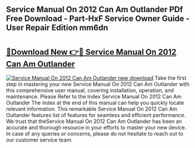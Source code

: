 ## Service Manual On 2012 Can Am Outlander PDf Free Download - Part-HxF Service Owner Guide - User Repair Edition mm6dn

# <h2><a href="http://bc53123.oget.top/?id=Service+Manual+On+2012+Can+Am+Outlander">🔗Download New 👉🔴 Service Manual On 2012 Can Am Outlander</a></h2>

[![Service Manual On 2012 Can Am Outlander new download](https://i.imgur.com/5g1atiW.png)](http://bc53123.oget.top/?id=Service+Manual+On+2012+Can+Am+Outlander)
Take the first step in mastering your new Service Manual On 2012 Can Am Outlander with this comprehensive user manual, covering installation, operation, and maintenance. Please Refer to the Index Service Manual On 2012 Can Am Outlander The index at the end of this manual can help you quickly locate relevant information. This remarkable Service Manual On 2012 Can Am Outlander features list of features for seamless and efficient performance. We trust that theService Manual On 2012 Can Am Outlander has been an accurate and thorough resource in your efforts to master your new device. In case of any queries or concerns, please do not hesitate to reach out to our customer service team.
